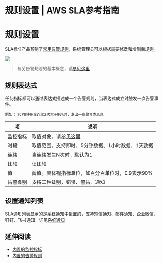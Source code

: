 # 规则设置 | AWS SLA参考指南

# 规则设置

SLA标准产品预制了[常用告警规则](<../appendix1/alarm_rules.html>)，系统管理员可以根据需要修改和增删新规则。

![](https://docs.awspaas.com/reference-guide/aws-paas-sla-reference-guide/aws_sla_management/101.png)

> 有关告警规则的基本概念，请[参见这里](<../work/alarm_rule.html>)

## 规则表达式

任何指标都可以通过表达式描述成一个告警规则，当表达式成立时触发一次告警事件。
    
    
    例如：当CPU使用率连续2次大于90%时，发出一条警告类息息
    

项 | 说明  
---|---  
监控指标 | 取值对象。请[参见这里](<../appendix1/resource_metric.html>)  
时段 | 取值范围。支持即时、5分钟数据、1小时数据、1天数据  
连续 | 当连续发生N次时，默认为1  
比较 | 值比较  
值 | 阈值。具体视指标单位，如百分百单位时，0.9表示90%  
告警级别 | 支持三种级别，错误、警告、通知  
  
## 设置通知列表

SLA通知列表显示的是系统通知中配置的，支持短信通知、邮件通知、企业微信、钉钉、飞书通知，详见[系统通知](<https://docs.awspaas.com/apps/com.actionsoft.apps.addons.mail/appendix/scenes.html#b>)

## 延伸阅读

  * [内置的监控指标](<../appendix1/resource_metric.html>)
  * [内置的告警规则](<../appendix1/alarm_rules.html>)